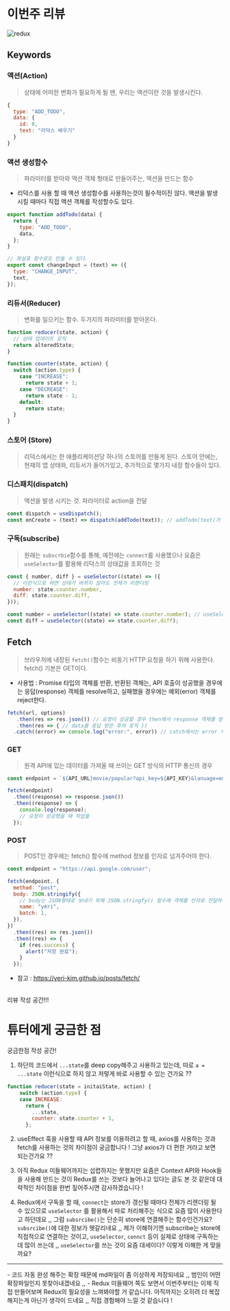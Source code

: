 # 이번주 리뷰

![redux](https://user-images.githubusercontent.com/50645183/105139663-e1884600-5b39-11eb-81f1-e041e6aebe2b.PNG)

## Keywords

### 액션(Action)

> 상태에 어떠한 변화가 필요하게 될 땐, 우리는 액션이란 것을 발생시킨다.

```jsx
{
  type: "ADD_TODO",
  data: {
    id: 0,
    text: "리덕스 배우기"
  }
}
```

### 액션 생성함수

> 파라미터를 받아와 액션 객체 형태로 만들어주는, 액션을 만드는 함수

- 리덕스를 사용 할 때 액션 생성함수를 사용하는것이 필수적이진 않다. 액션을 발생 시킬 때마다 직접 액션 객체를 작성할수도 있다.

```jsx
export function addTodo(data) {
  return {
    type: "ADD_TODO",
    data,
  };
}

// 화살표 함수로도 만들 수 있다.
export const changeInput = (text) => ({
  type: "CHANGE_INPUT",
  text,
});
```

### 리듀서(Reducer)

> 변화를 일으키는 함수. 두가지의 파라미터를 받아온다.

```jsx
function reducer(state, action) {
  // 상태 업데이트 로직
  return alteredState;
}
```

```jsx
function counter(state, action) {
  switch (action.type) {
    case "INCREASE":
      return state + 1;
    case "DECREASE":
      return state - 1;
    default:
      return state;
  }
}
```

### 스토어 (Store)

> 리덕스에서는 한 애플리케이션당 하나의 스토어를 만들게 된다. 스토어 안에는, 현재의 앱 상태와, 리듀서가 들어가있고, 추가적으로 몇가지 내장 함수들이 있다.

### 디스패치(dispatch)

> 액션을 발생 시키는 것. 파라미터로 action을 전달

```jsx
const dispatch = useDispatch();
const onCreate = (text) => dispatch(addTodo(text)); // addTodo(text)가 action
```

### 구독(subscribe)

> 원래는 `subscrbie`함수를 통해, 예전에는 `connect`를 사용했으나 요즘은 `useSelector`를 활용해 리덕스의 상태값을 조회하는 것

```jsx
const { number, diff } = useSelector((state) => ({
  // 이런식으로 하면 상태가 바뀌지 않아도 전체가 리랜더링
  number: state.counter.number,
  diff: state.counter.diff,
}));
```

```jsx
const number = useSelector((state) => state.counter.number); // useSelector를 여러번 사용해 바뀐 상태의 부분만 리랜더링
const diff = useSelector((state) => state.counter.diff);
```

## Fetch

> 브라우저에 내장된 `fetch()`함수는 비동기 HTTP 요청을 하기 위해 사용한다. fetch() 기본은 GET이다.

- 사용법 : Promise 타입의 객체를 반환, 반환된 객체는, API 호출이 성공했을 경우에는 응답(response) 객체를 resolve하고, 실패했을 경우에는 예외(error) 객체를 reject한다.

```js
fetch(url, options)
   .then(res => res.json()) // 요청이 성공할 경우 then에서 response 객체를 받아 처리
   .then(res => { // data를 응답 받은 후의 로직 })
  .catch((error) => console.log("error:", error)) // catch에서는 error 처리
```

### GET

> 원격 API에 있는 데이터를 가져올 때 쓰이는 GET 방식의 HTTP 통신의 경우

```js
const endpoint = `${API_URL}movie/popular?api_key=${API_KEY}&lanuage=en-US&page=1`;

fetch(endpoint)
  .then((response) => response.json())
  .then((response) => {
    console.log(response);
    // 요청이 성공했을 때 작업들
  });
```

### POST

> POST인 경우에는 fetch() 함수에 method 정보를 인자로 넘겨주어야 한다.

```js
const endpoint = "https://api.google.com/user";

fetch(endpoint, {
  method: "post",
  body: JSON.stringify({
    // body는 JSON형태로 보내기 위해 JSON.stringfy() 함수에 객체를 인자로 전달하여 JSON형태로 변환한다.
    name: "yeri",
    batch: 1,
  }),
})
  .then((res) => res.json())
  .then((res) => {
    if (res.success) {
      alert("저장 완료");
    }
  });
```

- 참고 : https://yeri-kim.github.io/posts/fetch/

<br>
리뷰 작성 공간!!!

# 튜터에게 궁금한 점

궁금한점 작성 공간!

1. 하단의 코드에서 `...state`를 deep copy해주고 사용하고 있는데, 따로 `a = ...state` 이런식으로 하지 않고 저렇게 바로 사용할 수 있는 건가요 ??

```jsx
function reducer(state = initaiState, action) {
    switch (action.type) {
    case INCREASE:
      return {
        ...state,
        counter: state.counter + 1,
      };
```

2. useEffect 훅을 사용할 때 API 정보를 이용하려고 할 때, axios를 사용하는 것과 fetch를 사용하는 것의 차이점이 궁금합니다 ! 그냥 axios가 더 편한 거라고 보면 되는건가요 ??

3. 아직 Redux 미들웨어까지는 섭렵하지는 못했지만 요즘은 Context API와 Hook들을 사용해 만드는 것이 Redux를 쓰는 것보다 늘어나고 있다는 글도 본 것 같은데 대략적인 차이점을 한번 짚어주시면 감사하겠습니다 !

4. Redux에서 구독을 할 때, `connect`는 store가 갱신될 때마다 전체가 리렌더링 될 수 있으므로 `useSelector` 를 활용해서 따로 처리해주는 식으로 요즘 많이 사용한다고 하던데요 ,, 그럼 `subsrcibe()`는 단순히 store에 연결해주는 함수인건가요? `subsrcibe()`에 대한 정보가 헷갈리네요 ,, 제가 이해하기엔 subscribe는 store에 직접적으로 연결하는 것이고, `useSelector`, `connct` 등이 실제로 상태에 구독하는데 많이 쓰는데 ,, `useSelector`를 쓰는 것이 요즘 대세이다? 이렇게 이해한 게 맞을까요?

<hr>
- 코드 자동 완성 해주는 확장 때문에 md파일이 좀 이상하게 저장되네요 ,, 범인이 어떤 확장파일인지 못찾아내겠네요 ,,
- Redux 미들웨어 쪽도 보면서 이번주부터는 이제 직접 만들어보며 Redux의 필요성을 느껴봐야할 거 같습니다. 아직까지는 오히려 더 복잡해지는게 아닌가 생각이 드네요 ,, 직접 경험해야 느낄 것 같습니다 !

